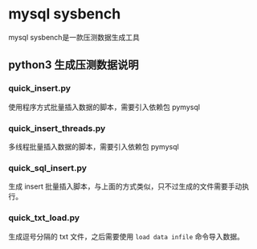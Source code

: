 # mysql sysbench
mysql sysbench是一款压测数据生成工具

## python3 生成压测数据说明
### quick_insert.py

使用程序方式批量插入数据的脚本，需要引入依赖包 pymysql

### quick_insert_threads.py

多线程批量插入数据的脚本，需要引入依赖包 pymysql

### quick_sql_insert.py

生成 insert 批量插入脚本，与上面的方式类似，只不过生成的文件需要手动执行。

### quick_txt_load.py

生成逗号分隔的 txt 文件，之后需要使用 `load data infile` 命令导入数据。

